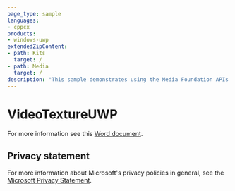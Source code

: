 ```yaml
---
page_type: sample
languages:
- cppcx
products:
- windows-uwp
extendedZipContent:
- path: Kits
  target: /
- path: Media
  target: /
description: "This sample demonstrates using the Media Foundation APIs on Windows 10 to play a video on a Direct3D texture using DirectX 11 in a Universal Windows Platform (UWP) app."
---
```


# VideoTextureUWP

For more information see this [Word document](https://github.com/microsoft/Xbox-ATG-Samples/blob/master/UWPSamples/Graphics/VideoTextureUWP/Readme.docx).

## Privacy statement

For more information about Microsoft's privacy policies in general, see the [Microsoft Privacy Statement](https://privacy.microsoft.com/privacystatement/).
